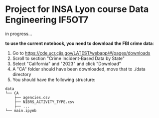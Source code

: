 # Project for INSA Lyon course Data Engineering IF5OT7

in progress...

**to use the current notebook, you need to download the FBI crime data**:

1. Go to https://cde.ucr.cjis.gov/LATEST/webapp/#/pages/downloads
2. Scroll to section "Crime Incident-Based Data by State"
3. Select "California" and "2023" and click "Download"
4. A "CA" folder should have been downloaded, move that to ./data directory
5. You should have the following structure:

```
data
└── CA
    ├── agencies.csv
    ├── NIBRS_ACTIVITY_TYPE.csv
    ├── ...
└── main.ipynb
```

